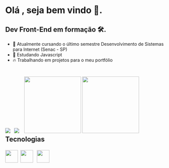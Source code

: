 <h1 style="margin-bottom: 2px;">Olá , seja bem vindo 👋.</h1>

<h2>Dev Front-End em formação 🛠️.</h2>

- 🌱 Atualmente cursando o último semestre Desenvolvimento de Sistemas para Internet (Senac - SP) 
- 🌱 Estudando Javascript 
- 🔥 Trabalhando em projetos para o meu portfólio 
#

<div style="margin-top: 8px; display: inline-block">  
   <a href="mailto:broquedev@gmail.com"><img style="margin-right: 8px;" src="https://img.shields.io/badge/Gmail-D14836?style=for-the-badge&logo=gmail&logoColor=white"></a> 
   <a href="https://linkedin.com/in/bruno-luiz-paguetti-roque-24a33122b"><img style="margin-right: 8px;" src="https://img.shields.io/badge/LinkedIn-0077B5?style=for-the-badge&logo=linkedin&logoColor=white"></a>    
</div>

<div style="margin-top: 4px; display: inline-block">   
    <img height="180em" style="margin-left: 4px;" src="https://github-readme-stats.vercel.app/api?username=broquedev&show_icons=true&theme=vue-dark">  
    <img height="180em" src="https://github-readme-stats.vercel.app/api/top-langs/?username=broquedev&theme=vue-dark">
</div>

<h2 style="margin-top: 4px">Tecnologias</h2>

<div style="margin-top: 4px; display: inline-block">    
    <img width="40px" style="margin-right: 4px;" src="https://cdn.jsdelivr.net/gh/devicons/devicon/icons/javascript/javascript-original.svg">
    <img width="40px" style="margin-right: 8px;" src="https://cdn.jsdelivr.net/gh/devicons/devicon/icons/html5/html5-original.svg">    
    <img width="40px" style="margin-right: 4px;" src="https://cdn.jsdelivr.net/gh/devicons/devicon/icons/css3/css3-original.svg">
</div>
